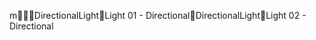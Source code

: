 m        DirectionalLight   Light 01 - Directional   DirectionalLight   Light 02 - Directional